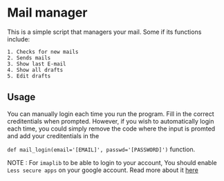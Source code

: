 # Mail manager

This is a simple script that managers your mail. Some if its functions include:

```
1. Checks for new mails
2. Sends mails
3. Show last E-mail
4. Show all drafts
5. Edit drafts
```

## Usage

You can manually login each time you run the program. Fill in the correct creditentials
when prompted.
However, if you wish to automatically login each time, you could simply remove the code
where the input is promted and add your creditentials in the

`def mail_login(email='[EMAIL]', passwd='[PASSWORD]')` function.

NOTE : For `imaplib` to be able to login to your account, You should enable `Less secure apps`
on your google account. Read more about it [here](https://support.google.com/a/answer/6260879?hl=en)
